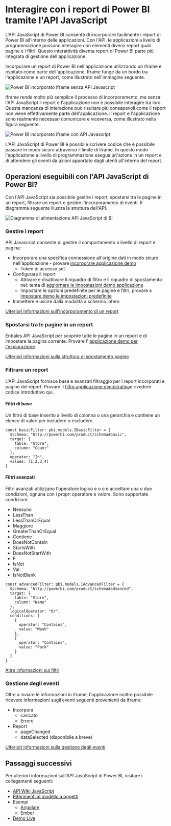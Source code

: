 <properties
   pageTitle="Interagire con i report utilizzando l'API JavaScript | Microsoft Azure"
   description="Power BI incorporato, interagire con i report utilizzando l'API JavaScript"
   services="power-bi-embedded"
   documentationCenter=""
   authors="guyinacube"
   manager="erikre"
   editor=""
   tags=""/>
<tags
   ms.service="power-bi-embedded"
   ms.devlang="NA"
   ms.topic="hero-article"
   ms.tgt_pltfrm="NA"
   ms.workload="powerbi"
   ms.date="10/04/2016"
   ms.author="asaxton"/>

# <a name="interact-with-power-bi-reports-using-the-javascript-api"></a>Interagire con i report di Power BI tramite l'API JavaScript

L'API JavaScript di Power BI consente di incorporare facilmente i report di Power BI all'interno delle applicazioni. Con l'API, le applicazioni a livello di programmazione possono interagire con elementi diversi report quali pagine e i filtri. Questo interattività diventa report di Power BI parte più integrata di gestione dell'applicazione.

Incorporare un report di Power BI nell'applicazione utilizzando un iframe è ospitato come parte dell'applicazione. Iframe funge da un bordo tra l'applicazione e un report, come illustrato nell'immagine seguente. 

![Power BI incorporato iframe senza API Javascript](media\powerbi-embedded-interact-with-reports\powerbi-embedded-interact-report-1.png)

Iframe rende molto più semplice il processo di incorporamento, ma senza l'API JavaScript il report e l'applicazione non è possibile interagire tra loro. Questa mancanza di interazione può risultare più consapevoli come il report non viene effettivamente parte dell'applicazione. Il report e l'applicazione sono realmente necessari comunicare e viceversa, come illustrato nella figura seguente.

![Power BI incorporato iframe con API Javascript](media\powerbi-embedded-interact-with-reports\powerbi-embedded-interact-report-2.png)

L'API JavaScript di Power BI è possibile scrivere codice che è possibile passare in modo sicuro attraverso il limite di iframe. In questo modo l'applicazione a livello di programmazione esegua un'azione in un report e di attendere gli eventi da azioni apportate dagli utenti all'interno del report.

## <a name="what-can-you-do-with-the-power-bi-javascript-api"></a>Operazioni eseguibili con l'API JavaScript di Power BI?
Con l'API JavaScript sia possibile gestire i report, spostarsi tra le pagine in un report, filtrare un report e gestire l'incorporamento di eventi. Il diagramma seguente illustra la struttura dell'API.

![Diagramma di alimentazione API JavaScript di BI](media\powerbi-embedded-interact-with-reports\powerbi-embedded-interact-report-3.png)


### <a name="manage-reports"></a>Gestire i report
API Javascript consente di gestire il comportamento a livello di report e pagina:

- Incorporare una specifica connessione all'origine dati in modo sicuro nell'applicazione - provare [incorporare applicazione demo](http://azure-samples.github.io/powerbi-angular-client/#/scenario1)
  - Token di accesso set
- Configurare il report
  - Attivare e disattivare il riquadro di filtro e il riquadro di spostamento nel: tenta di [aggiornare le impostazioni demo applicazione](http://azure-samples.github.io/powerbi-angular-client/#/scenario6)
  - Impostare le opzioni predefinite per le pagine e filtri, provare a [impostare demo le impostazioni predefinite](http://azure-samples.github.io/powerbi-angular-client/#/scenario5)
- Immettere e uscire dalla modalità a schermo intero

[Ulteriori informazioni sull'incorporamento di un report](https://github.com/Microsoft/PowerBI-JavaScript/wiki/Embedding-Basics)


### <a name="navigate-to-pages-in-a-report"></a>Spostarsi tra le pagine in un report
Enbales API JavaScript per scoprire tutte le pagine in un report e di impostare la pagina corrente. Provare l' [applicazione demo per l'esplorazione](http://azure-samples.github.io/powerbi-angular-client/#/scenario3).

[Ulteriori informazioni sulla struttura di spostamento pagine](https://github.com/Microsoft/PowerBI-JavaScript/wiki/Page-Navigation)

### <a name="filter-a-report"></a>Filtrare un report
L'API JavaScript fornisce base e avanzati filtraggio per i report incorporati e pagine del report. Provare il [filtro applicazione dimostrativa](http://azure-samples.github.io/powerbi-angular-client/#/scenario4)e rivedere codice introduttivo qui.  


#### <a name="basic-filters"></a>Filtri di base
Un filtro di base inserito a livello di colonna o una gerarchia e contiene un elenco di valori per includere o escludere.

```
const basicFilter: pbi.models.IBasicFilter = {
  $schema: "http://powerbi.com/product/schema#basic",
  target: {
    table: "Store",
    column: "Count"
  },
  operator: "In",
  values: [1,2,3,4]
}
```


#### <a name="advanced-filters"></a>Filtri avanzati
Filtri avanzati utilizzano l'operatore logico e o o e accettare una o due condizioni, ognuna con i propri operatore e valore. Sono supportate condizioni:

- Nessuno
- LessThan
- LessThanOrEqual
- Maggiore
- GreaterThanOrEqual
- Contiene
- DoesNotContain
- StartsWith
- DoesNotStartWith
- È
- IsNot
- Val.
- IsNotBlank

```
const advancedFilter: pbi.models.IAdvancedFilter = {
  $schema: "http://powerbi.com/product/schema#advanced",
  target: {
    table: "Store",
    column: "Name"
  },
  logicalOperator: "Or",
  conditions: [
    {
      operator: "Contains",
      value: "Wash"
    },
    {
      operator: "Contains",
      value: "Park"
    }
  ]
}
```
[Altre informazioni sui filtri](https://github.com/Microsoft/PowerBI-JavaScript/wiki/Filters)


### <a name="handling-events"></a>Gestione degli eventi
Oltre a inviare le informazioni in iframe, l'applicazione inoltre possibile ricevere informazioni sugli eventi seguenti provenienti da iframe:

- Incorpora
  - caricato
  - Errore
- Report
  - pageChanged
  - dataSelected (disponibile a breve)

[Ulteriori informazioni sulla gestione degli eventi](https://github.com/Microsoft/PowerBI-JavaScript/wiki/Handling-Events)


## <a name="next-steps"></a>Passaggi successivi
Per ulteriori informazioni sull'API JavaScript di Power BI, visitare i collegamenti seguenti:

- [API Wiki JavaScript](https://github.com/Microsoft/PowerBI-JavaScript/wiki)
- [Riferimenti al modello a oggetti](https://microsoft.github.io/powerbi-models/modules/_models_.html)
- Esempi
  - [Angolare](http://azure-samples.github.io/powerbi-angular-client)
  - [Ember](https://github.com/Microsoft/powerbi-ember)
- [Demo Live](https://microsoft.github.io/PowerBI-JavaScript/demo/)
